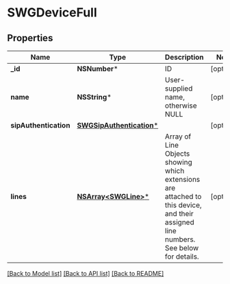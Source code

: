 # SWGDeviceFull

## Properties
Name | Type | Description | Notes
------------ | ------------- | ------------- | -------------
**_id** | **NSNumber*** | ID | [optional] 
**name** | **NSString*** | User-supplied name, otherwise NULL | [optional] 
**sipAuthentication** | [**SWGSipAuthentication***](SWGSipAuthentication.md) |  | [optional] 
**lines** | [**NSArray&lt;SWGLine&gt;***](SWGLine.md) | Array of Line Objects showing which extensions are attached to this device, and their assigned line numbers. See below for details. | [optional] 

[[Back to Model list]](../README.md#documentation-for-models) [[Back to API list]](../README.md#documentation-for-api-endpoints) [[Back to README]](../README.md)


